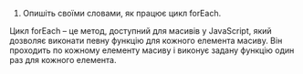 1. Опишіть своїми словами, як працює цикл forEach.

Цикл forEach – це метод, доступний для масивів у JavaScript, який дозволяє виконати певну функцію для кожного елемента масиву. Він проходить по кожному елементу масиву і виконує задану функцію один раз для кожного елемента.